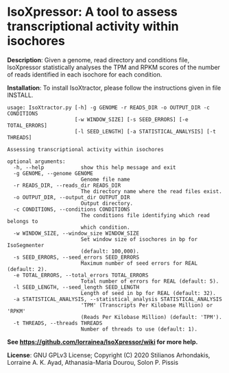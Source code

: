 IsoXpressor: A tool to assess transcriptional activity within isochores
===

<b>Description</b>: Given a genome, read directory and conditions file, IsoXpressor statistically analyses the TPM and RPKM scores of the number of reads identified in each isochore for each condition.

<b>Installation</b>: To install IsoXtractor, please follow the instructions given in file INSTALL.
```
usage: IsoXtractor.py [-h] -g GENOME -r READS_DIR -o OUTPUT_DIR -c CONDITIONS
                      [-w WINDOW_SIZE] [-s SEED_ERRORS] [-e TOTAL_ERRORS]
                      [-l SEED_LENGTH] [-a STATISTICAL_ANALYSIS] [-t THREADS]

Assessing transcriptional activity within isochores

optional arguments:
  -h, --help            show this help message and exit
  -g GENOME, --genome GENOME
                        Genome file name
  -r READS_DIR, --reads_dir READS_DIR
                        The directory name where the read files exist.
  -o OUTPUT_DIR, --output_dir OUTPUT_DIR
                        Output directory.
  -c CONDITIONS, --conditions CONDITIONS
                        The conditions file identifying which read belongs to
                        which condition.
  -w WINDOW_SIZE, --window_size WINDOW_SIZE
                        Set window size of isochores in bp for IsoSegmenter
                        (default: 100,000).
  -s SEED_ERRORS, --seed_errors SEED_ERRORS
                        Maximum number of seed errors for REAL (default: 2).
  -e TOTAL_ERRORS, --total_errors TOTAL_ERRORS
                        Total number of errors for REAL (default: 5).
  -l SEED_LENGTH, --seed_length SEED_LENGTH
                        Length of seed in bp for REAL (default: 32).
  -a STATISTICAL_ANALYSIS, --statistical_analysis STATISTICAL_ANALYSIS
                        'TPM' (Transcripts Per Kilobase Million) or 'RPKM'
                        (Reads Per Kilobase Million) (default: 'TPM').
  -t THREADS, --threads THREADS
                        Number of threads to use (default: 1).

```

<b>See https://github.com/lorrainea/IsoXpressor/wiki for more help.</b>

<b>License</b>: GNU GPLv3 License; Copyright (C) 2020 Stilianos Arhondakis, Lorraine A. K. Ayad, Athanasia-Maria Dourou, Solon P. Pissis


